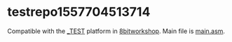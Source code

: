 testrepo1557704513714
=====

Compatible with the [_TEST](http://8bitworkshop.com/redir.html?platform=_TEST&importURL=undefined) platform in [8bitworkshop](http://8bitworkshop.com/). Main file is [main.asm](main.asm#mainfile).
